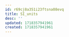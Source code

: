 ```yaml
---
id: r69cj8a351i23ftsna08evq
title: SI_units
desc: ''
updated: 1718357941961
created: 1718357941961
---
```

